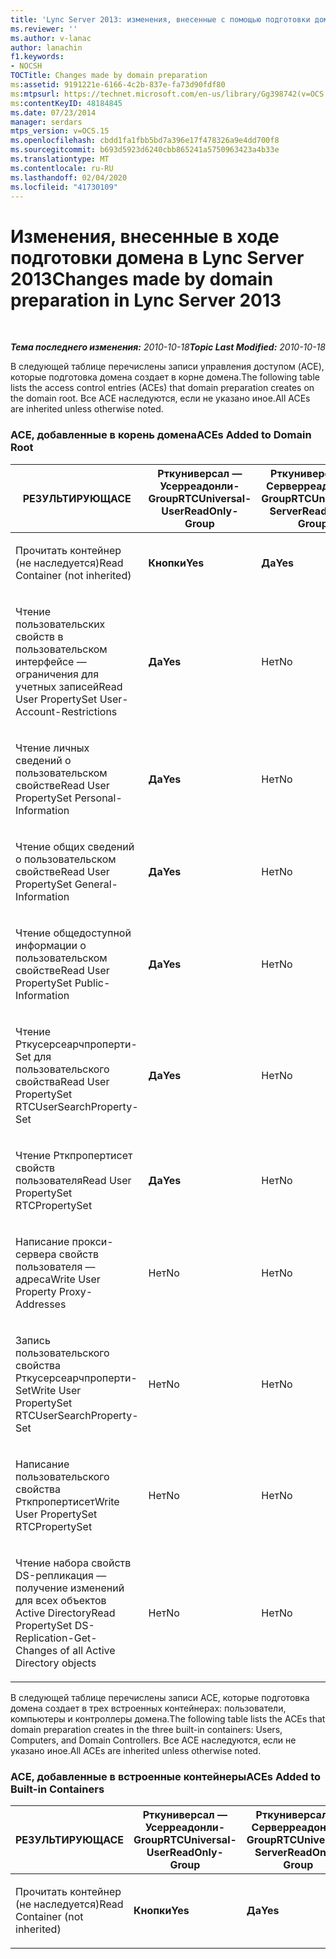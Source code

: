 ```yaml
---
title: 'Lync Server 2013: изменения, внесенные с помощью подготовки домена'
ms.reviewer: ''
ms.author: v-lanac
author: lanachin
f1.keywords:
- NOCSH
TOCTitle: Changes made by domain preparation
ms:assetid: 9191221e-6166-4c2b-837e-fa73d90fdf80
ms:mtpsurl: https://technet.microsoft.com/en-us/library/Gg398742(v=OCS.15)
ms:contentKeyID: 48184845
ms.date: 07/23/2014
manager: serdars
mtps_version: v=OCS.15
ms.openlocfilehash: cbdd1fa1fbb5bd7a396e17f478326a9e4dd700f8
ms.sourcegitcommit: b693d5923d6240cbb865241a5750963423a4b33e
ms.translationtype: MT
ms.contentlocale: ru-RU
ms.lasthandoff: 02/04/2020
ms.locfileid: "41730109"
---
```

<div data-xmlns="http://www.w3.org/1999/xhtml">

<div class="topic" data-xmlns="http://www.w3.org/1999/xhtml" data-msxsl="urn:schemas-microsoft-com:xslt" data-cs="http://msdn.microsoft.com/en-us/">

<div data-asp="http://msdn2.microsoft.com/asp">

# <a name="changes-made-by-domain-preparation-in-lync-server-2013"></a><span data-ttu-id="12fa4-102">Изменения, внесенные в ходе подготовки домена в Lync Server 2013</span><span class="sxs-lookup"><span data-stu-id="12fa4-102">Changes made by domain preparation in Lync Server 2013</span></span>

</div>

<div id="mainSection">

<div id="mainBody">

<span> </span>

<span data-ttu-id="12fa4-103">_**Тема последнего изменения:** 2010-10-18_</span><span class="sxs-lookup"><span data-stu-id="12fa4-103">_**Topic Last Modified:** 2010-10-18_</span></span>

<span data-ttu-id="12fa4-104">В следующей таблице перечислены записи управления доступом (ACE), которые подготовка домена создает в корне домена.</span><span class="sxs-lookup"><span data-stu-id="12fa4-104">The following table lists the access control entries (ACEs) that domain preparation creates on the domain root.</span></span> <span data-ttu-id="12fa4-105">Все ACE наследуются, если не указано иное.</span><span class="sxs-lookup"><span data-stu-id="12fa4-105">All ACEs are inherited unless otherwise noted.</span></span>

<div id="sectionSection0" class="section">

### <a name="aces-added-to-domain-root"></a><span data-ttu-id="12fa4-106">ACE, добавленные в корень домена</span><span class="sxs-lookup"><span data-stu-id="12fa4-106">ACEs Added to Domain Root</span></span>

<table style="width:100%;">
<colgroup>
<col style="width: 16%" />
<col style="width: 16%" />
<col style="width: 16%" />
<col style="width: 16%" />
<col style="width: 16%" />
<col style="width: 16%" />
</colgroup>
<thead>
<tr class="header">
<th><span data-ttu-id="12fa4-107">РЕЗУЛЬТИРУЮЩ</span><span class="sxs-lookup"><span data-stu-id="12fa4-107">ACE</span></span></th>
<th><span data-ttu-id="12fa4-108">Рткуниверсал — Усерреадонли-Group</span><span class="sxs-lookup"><span data-stu-id="12fa4-108">RTCUniversal-UserReadOnly-Group</span></span></th>
<th><span data-ttu-id="12fa4-109">Рткуниверсал — Серверреадонли-Group</span><span class="sxs-lookup"><span data-stu-id="12fa4-109">RTCUniversal-ServerReadOnly-Group</span></span></th>
<th><span data-ttu-id="12fa4-110">Рткуниверсал-Усерадминс</span><span class="sxs-lookup"><span data-stu-id="12fa4-110">RTCUniversal-UserAdmins</span></span></th>
<th><span data-ttu-id="12fa4-111">Ртчсуниверсал — службы</span><span class="sxs-lookup"><span data-stu-id="12fa4-111">RTCHSUniversal-Services</span></span></th>
<th><span data-ttu-id="12fa4-112">Прошедшие проверку — пользователи</span><span class="sxs-lookup"><span data-stu-id="12fa4-112">Authenticated-Users</span></span></th>
</tr>
</thead>
<tbody>
<tr class="odd">
<td><p><span data-ttu-id="12fa4-113">Прочитать контейнер (не наследуется)</span><span class="sxs-lookup"><span data-stu-id="12fa4-113">Read Container (not inherited)</span></span></p></td>
<td><p><span data-ttu-id="12fa4-114"><strong>Кнопки</strong></span><span class="sxs-lookup"><span data-stu-id="12fa4-114"><strong>Yes</strong></span></span></p></td>
<td><p><span data-ttu-id="12fa4-115"><strong>Да</strong></span><span class="sxs-lookup"><span data-stu-id="12fa4-115"><strong>Yes</strong></span></span></p></td>
<td><p><span data-ttu-id="12fa4-116">Нет</span><span class="sxs-lookup"><span data-stu-id="12fa4-116">No</span></span></p></td>
<td><p><span data-ttu-id="12fa4-117">Нет</span><span class="sxs-lookup"><span data-stu-id="12fa4-117">No</span></span></p></td>
<td><p><span data-ttu-id="12fa4-118">Нет</span><span class="sxs-lookup"><span data-stu-id="12fa4-118">No</span></span></p></td>
</tr>
<tr class="even">
<td><p><span data-ttu-id="12fa4-119">Чтение пользовательских свойств в пользовательском интерфейсе — ограничения для учетных записей</span><span class="sxs-lookup"><span data-stu-id="12fa4-119">Read User PropertySet User-Account-Restrictions</span></span></p></td>
<td><p><span data-ttu-id="12fa4-120"><strong>Да</strong></span><span class="sxs-lookup"><span data-stu-id="12fa4-120"><strong>Yes</strong></span></span></p></td>
<td><p><span data-ttu-id="12fa4-121">Нет</span><span class="sxs-lookup"><span data-stu-id="12fa4-121">No</span></span></p></td>
<td><p><span data-ttu-id="12fa4-122">Нет</span><span class="sxs-lookup"><span data-stu-id="12fa4-122">No</span></span></p></td>
<td><p><span data-ttu-id="12fa4-123">Нет</span><span class="sxs-lookup"><span data-stu-id="12fa4-123">No</span></span></p></td>
<td><p><span data-ttu-id="12fa4-124">Нет</span><span class="sxs-lookup"><span data-stu-id="12fa4-124">No</span></span></p></td>
</tr>
<tr class="odd">
<td><p><span data-ttu-id="12fa4-125">Чтение личных сведений о пользовательском свойстве</span><span class="sxs-lookup"><span data-stu-id="12fa4-125">Read User PropertySet Personal-Information</span></span></p></td>
<td><p><span data-ttu-id="12fa4-126"><strong>Да</strong></span><span class="sxs-lookup"><span data-stu-id="12fa4-126"><strong>Yes</strong></span></span></p></td>
<td><p><span data-ttu-id="12fa4-127">Нет</span><span class="sxs-lookup"><span data-stu-id="12fa4-127">No</span></span></p></td>
<td><p><span data-ttu-id="12fa4-128">Нет</span><span class="sxs-lookup"><span data-stu-id="12fa4-128">No</span></span></p></td>
<td><p><span data-ttu-id="12fa4-129">Нет</span><span class="sxs-lookup"><span data-stu-id="12fa4-129">No</span></span></p></td>
<td><p><span data-ttu-id="12fa4-130">Нет</span><span class="sxs-lookup"><span data-stu-id="12fa4-130">No</span></span></p></td>
</tr>
<tr class="even">
<td><p><span data-ttu-id="12fa4-131">Чтение общих сведений о пользовательском свойстве</span><span class="sxs-lookup"><span data-stu-id="12fa4-131">Read User PropertySet General-Information</span></span></p></td>
<td><p><span data-ttu-id="12fa4-132"><strong>Да</strong></span><span class="sxs-lookup"><span data-stu-id="12fa4-132"><strong>Yes</strong></span></span></p></td>
<td><p><span data-ttu-id="12fa4-133">Нет</span><span class="sxs-lookup"><span data-stu-id="12fa4-133">No</span></span></p></td>
<td><p><span data-ttu-id="12fa4-134">Нет</span><span class="sxs-lookup"><span data-stu-id="12fa4-134">No</span></span></p></td>
<td><p><span data-ttu-id="12fa4-135">Нет</span><span class="sxs-lookup"><span data-stu-id="12fa4-135">No</span></span></p></td>
<td><p><span data-ttu-id="12fa4-136">Нет</span><span class="sxs-lookup"><span data-stu-id="12fa4-136">No</span></span></p></td>
</tr>
<tr class="odd">
<td><p><span data-ttu-id="12fa4-137">Чтение общедоступной информации о пользовательском свойстве</span><span class="sxs-lookup"><span data-stu-id="12fa4-137">Read User PropertySet Public-Information</span></span></p></td>
<td><p><span data-ttu-id="12fa4-138"><strong>Да</strong></span><span class="sxs-lookup"><span data-stu-id="12fa4-138"><strong>Yes</strong></span></span></p></td>
<td><p><span data-ttu-id="12fa4-139">Нет</span><span class="sxs-lookup"><span data-stu-id="12fa4-139">No</span></span></p></td>
<td><p><span data-ttu-id="12fa4-140">Нет</span><span class="sxs-lookup"><span data-stu-id="12fa4-140">No</span></span></p></td>
<td><p><span data-ttu-id="12fa4-141">Нет</span><span class="sxs-lookup"><span data-stu-id="12fa4-141">No</span></span></p></td>
<td><p><span data-ttu-id="12fa4-142">Нет</span><span class="sxs-lookup"><span data-stu-id="12fa4-142">No</span></span></p></td>
</tr>
<tr class="even">
<td><p><span data-ttu-id="12fa4-143">Чтение Рткусерсеарчпроперти-Set для пользовательского свойства</span><span class="sxs-lookup"><span data-stu-id="12fa4-143">Read User PropertySet RTCUserSearchProperty-Set</span></span></p></td>
<td><p><span data-ttu-id="12fa4-144"><strong>Да</strong></span><span class="sxs-lookup"><span data-stu-id="12fa4-144"><strong>Yes</strong></span></span></p></td>
<td><p><span data-ttu-id="12fa4-145">Нет</span><span class="sxs-lookup"><span data-stu-id="12fa4-145">No</span></span></p></td>
<td><p><span data-ttu-id="12fa4-146">Нет</span><span class="sxs-lookup"><span data-stu-id="12fa4-146">No</span></span></p></td>
<td><p><span data-ttu-id="12fa4-147">Нет</span><span class="sxs-lookup"><span data-stu-id="12fa4-147">No</span></span></p></td>
<td><p><span data-ttu-id="12fa4-148"><strong>Да</strong></span><span class="sxs-lookup"><span data-stu-id="12fa4-148"><strong>Yes</strong></span></span></p></td>
</tr>
<tr class="odd">
<td><p><span data-ttu-id="12fa4-149">Чтение Рткпропертисет свойств пользователя</span><span class="sxs-lookup"><span data-stu-id="12fa4-149">Read User PropertySet RTCPropertySet</span></span></p></td>
<td><p><span data-ttu-id="12fa4-150"><strong>Да</strong></span><span class="sxs-lookup"><span data-stu-id="12fa4-150"><strong>Yes</strong></span></span></p></td>
<td><p><span data-ttu-id="12fa4-151">Нет</span><span class="sxs-lookup"><span data-stu-id="12fa4-151">No</span></span></p></td>
<td><p><span data-ttu-id="12fa4-152">Нет</span><span class="sxs-lookup"><span data-stu-id="12fa4-152">No</span></span></p></td>
<td><p><span data-ttu-id="12fa4-153">Нет</span><span class="sxs-lookup"><span data-stu-id="12fa4-153">No</span></span></p></td>
<td><p><span data-ttu-id="12fa4-154">Нет</span><span class="sxs-lookup"><span data-stu-id="12fa4-154">No</span></span></p></td>
</tr>
<tr class="even">
<td><p><span data-ttu-id="12fa4-155">Написание прокси-сервера свойств пользователя — адреса</span><span class="sxs-lookup"><span data-stu-id="12fa4-155">Write User Property Proxy-Addresses</span></span></p></td>
<td><p><span data-ttu-id="12fa4-156">Нет</span><span class="sxs-lookup"><span data-stu-id="12fa4-156">No</span></span></p></td>
<td><p><span data-ttu-id="12fa4-157">Нет</span><span class="sxs-lookup"><span data-stu-id="12fa4-157">No</span></span></p></td>
<td><p><span data-ttu-id="12fa4-158"><strong>Да</strong></span><span class="sxs-lookup"><span data-stu-id="12fa4-158"><strong>Yes</strong></span></span></p></td>
<td><p><span data-ttu-id="12fa4-159">Нет</span><span class="sxs-lookup"><span data-stu-id="12fa4-159">No</span></span></p></td>
<td><p><span data-ttu-id="12fa4-160">Нет</span><span class="sxs-lookup"><span data-stu-id="12fa4-160">No</span></span></p></td>
</tr>
<tr class="odd">
<td><p><span data-ttu-id="12fa4-161">Запись пользовательского свойства Рткусерсеарчпроперти-Set</span><span class="sxs-lookup"><span data-stu-id="12fa4-161">Write User PropertySet RTCUserSearchProperty-Set</span></span></p></td>
<td><p><span data-ttu-id="12fa4-162">Нет</span><span class="sxs-lookup"><span data-stu-id="12fa4-162">No</span></span></p></td>
<td><p><span data-ttu-id="12fa4-163">Нет</span><span class="sxs-lookup"><span data-stu-id="12fa4-163">No</span></span></p></td>
<td><p><span data-ttu-id="12fa4-164"><strong>Да</strong></span><span class="sxs-lookup"><span data-stu-id="12fa4-164"><strong>Yes</strong></span></span></p></td>
<td><p><span data-ttu-id="12fa4-165">Нет</span><span class="sxs-lookup"><span data-stu-id="12fa4-165">No</span></span></p></td>
<td><p><span data-ttu-id="12fa4-166">Нет</span><span class="sxs-lookup"><span data-stu-id="12fa4-166">No</span></span></p></td>
</tr>
<tr class="even">
<td><p><span data-ttu-id="12fa4-167">Написание пользовательского свойства Рткпропертисет</span><span class="sxs-lookup"><span data-stu-id="12fa4-167">Write User PropertySet RTCPropertySet</span></span></p></td>
<td><p><span data-ttu-id="12fa4-168">Нет</span><span class="sxs-lookup"><span data-stu-id="12fa4-168">No</span></span></p></td>
<td><p><span data-ttu-id="12fa4-169">Нет</span><span class="sxs-lookup"><span data-stu-id="12fa4-169">No</span></span></p></td>
<td><p><span data-ttu-id="12fa4-170"><strong>Да</strong></span><span class="sxs-lookup"><span data-stu-id="12fa4-170"><strong>Yes</strong></span></span></p></td>
<td><p><span data-ttu-id="12fa4-171">Нет</span><span class="sxs-lookup"><span data-stu-id="12fa4-171">No</span></span></p></td>
<td><p><span data-ttu-id="12fa4-172">Нет</span><span class="sxs-lookup"><span data-stu-id="12fa4-172">No</span></span></p></td>
</tr>
<tr class="odd">
<td><p><span data-ttu-id="12fa4-173">Чтение набора свойств DS-репликация — получение изменений для всех объектов Active Directory</span><span class="sxs-lookup"><span data-stu-id="12fa4-173">Read PropertySet DS-Replication-Get-Changes of all Active Directory objects</span></span></p></td>
<td><p><span data-ttu-id="12fa4-174">Нет</span><span class="sxs-lookup"><span data-stu-id="12fa4-174">No</span></span></p></td>
<td><p><span data-ttu-id="12fa4-175">Нет</span><span class="sxs-lookup"><span data-stu-id="12fa4-175">No</span></span></p></td>
<td><p><span data-ttu-id="12fa4-176">Нет</span><span class="sxs-lookup"><span data-stu-id="12fa4-176">No</span></span></p></td>
<td><p><span data-ttu-id="12fa4-177"><strong>Да</strong></span><span class="sxs-lookup"><span data-stu-id="12fa4-177"><strong>Yes</strong></span></span></p></td>
<td><p><span data-ttu-id="12fa4-178">Нет</span><span class="sxs-lookup"><span data-stu-id="12fa4-178">No</span></span></p></td>
</tr>
</tbody>
</table>


<span data-ttu-id="12fa4-179">В следующей таблице перечислены записи ACE, которые подготовка домена создает в трех встроенных контейнерах: пользователи, компьютеры и контроллеры домена.</span><span class="sxs-lookup"><span data-stu-id="12fa4-179">The following table lists the ACEs that domain preparation creates in the three built-in containers: Users, Computers, and Domain Controllers.</span></span> <span data-ttu-id="12fa4-180">Все ACE наследуются, если не указано иное.</span><span class="sxs-lookup"><span data-stu-id="12fa4-180">All ACEs are inherited unless otherwise noted.</span></span>

### <a name="aces-added-to-built-in-containers"></a><span data-ttu-id="12fa4-181">ACE, добавленные в встроенные контейнеры</span><span class="sxs-lookup"><span data-stu-id="12fa4-181">ACEs Added to Built-in Containers</span></span>

<table>
<colgroup>
<col style="width: 33%" />
<col style="width: 33%" />
<col style="width: 33%" />
</colgroup>
<thead>
<tr class="header">
<th><span data-ttu-id="12fa4-182">РЕЗУЛЬТИРУЮЩ</span><span class="sxs-lookup"><span data-stu-id="12fa4-182">ACE</span></span></th>
<th><span data-ttu-id="12fa4-183">Рткуниверсал — Усерреадонли-Group</span><span class="sxs-lookup"><span data-stu-id="12fa4-183">RTCUniversal-UserReadOnly-Group</span></span></th>
<th><span data-ttu-id="12fa4-184">Рткуниверсал — Серверреадонли-Group</span><span class="sxs-lookup"><span data-stu-id="12fa4-184">RTCUniversal-ServerReadOnly-Group</span></span></th>
</tr>
</thead>
<tbody>
<tr class="odd">
<td><p><span data-ttu-id="12fa4-185">Прочитать контейнер (не наследуется)</span><span class="sxs-lookup"><span data-stu-id="12fa4-185">Read Container (not inherited)</span></span></p></td>
<td><p><span data-ttu-id="12fa4-186"><strong>Кнопки</strong></span><span class="sxs-lookup"><span data-stu-id="12fa4-186"><strong>Yes</strong></span></span></p></td>
<td><p><span data-ttu-id="12fa4-187"><strong>Да</strong></span><span class="sxs-lookup"><span data-stu-id="12fa4-187"><strong>Yes</strong></span></span></p></td>
</tr>
</tbody>
</table>


</div>

</div>

<span> </span>

</div>

</div>

</div>

